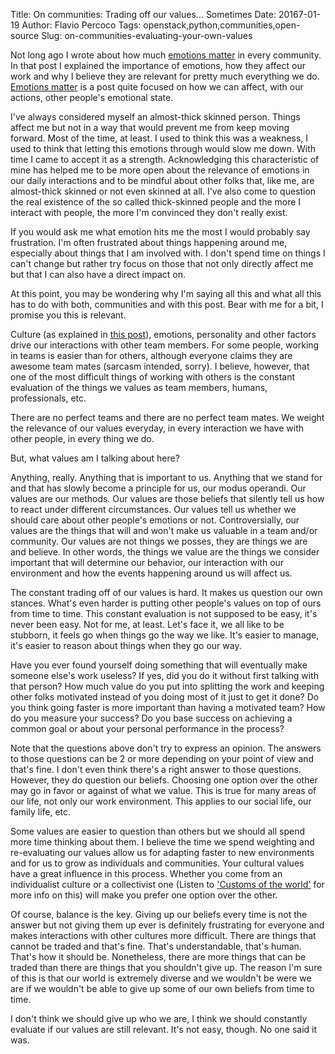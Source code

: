 Title: On communities: Trading off our values... Sometimes
Date: 20167-01-19
Author: Flavio Percoco
Tags: openstack,python,communities,open-source
Slug: on-communities-evaluating-your-own-values


Not long ago I wrote about how much
[emotions matter](https://blog.flaper87.com/on-communities-emotions-matter.html)
in every community. In that post I explained the importance of emotions, how
they affect our work and why I believe they are relevant for pretty much
everything we do.
[Emotions matter](https://blog.flaper87.com/on-communities-emotions-matter.html)
is a post quite focused on how we can affect, with our actions, other people's
emotional state.

I've always considered myself an almost-thick skinned person. Things affect me
but not in a way that would prevent me from keep moving forward. Most of the
time, at least. I used to think this was a weakness, I used to think that
letting this emotions through would slow me down. With time I came to accept it
as a strength. Acknowledging this characteristic of mine has helped me to be
more open about the relevance of emotions in our daily interactions and to be
mindful about other folks that, like me, are almost-thick skinned or not even
skinned at all. I've also come to question the real existence of the so called
thick-skinned people and the more I interact with people, the more I'm convinced
they don't really exist.

If you would ask me what emotion hits me the most I would probably say
frustration. I'm often frustrated about things happening around me, especially
about things that I am involved with. I don't spend time on things I can't
change but rather try focus on those that not only directly affect me but that I
can also have a direct impact on.

At this point, you may be wondering why I'm saying all this and what all this
has to do with both, communities and with this post. Bear with me for a bit, I
promise you this is relevant.

Culture (as explained in
[this post](https://blog.flaper87.com/on-communities-empower-humans-to-be-amazing.html)),
emotions, personality and other factors drive our interactions with other team
members. For some people, working in teams is easier than for others, although
everyone claims they are awesome team mates (sarcasm intended, sorry). I
believe, however, that one of the most difficult things of working with others
is the constant evaluation of the things we values as team members, humans,
professionals, etc.

There are no perfect teams and there are no perfect team mates. We weight the
relevance of our values everyday, in every interaction we have with other
people, in every thing we do.

But, what values am I talking about here?

Anything, really. Anything that is important to us. Anything that we stand for
and that has slowly become a principle for us, our modus operandi. Our values
are our methods. Our values are those beliefs that silently tell us how to react
under different circumstances. Our values tell us whether we should care about
other people's emotions or not. Controversially, our values are the things that
will and won't make us valuable in a team and/or community. Our values are not
things we posses, they are things we are and believe. In other words, the things
we value are the things we consider important that will determine our behavior,
our interaction with our environment and how the events happening around us will
affect us.

The constant trading off of our values is hard. It makes us question our own
stances. What's even harder is putting other people's values on top of ours from
time to time. This constant evaluation is not supposed to be easy, it's never
been easy. Not for me, at least. Let's face it, we all like to be stubborn, it
feels go when things go the way we like. It's easier to manage, it's easier to
reason about things when they go our way.

Have you ever found yourself doing something that will eventually make someone
else's work useless? If yes, did you do it without first talking with that
person? How much value do you put into splitting the work and keeping other
folks motivated instead of you doing most of it just to get it done? Do you
think going faster is more important than having a motivated team? How do you
measure your success? Do you base success on achieving a common goal or about
your personal performance in the process?

Note that the questions above don't try to express an opinion. The answers to
those questions can be 2 or more depending on your point of view and that's
fine. I don't even think there's a right answer to those questions. However,
they do question our beliefs. Choosing one option over the other may go in favor
or against of what we value. This is true for many areas of our life, not only
our work environment. This applies to our social life, our family life, etc.

Some values are easier to question than others but we should all spend more time
thinking about them. I believe the time we spend weighting and re-evaluating our
values allow us for adapting faster to new environments and for us to grow as
individuals and communities. Your cultural values have a great influence in this
process. Whether you come from an individualist culture or a collectivist one
(Listen to
['Customs of the world'](https://www.amazon.com/Customs-World-Cultural-Intelligence-Wherever/dp/B00EIQ3KR2)
for more info on this) will make you prefer one option over the other.

Of course, balance is the key. Giving up our beliefs every time is not the
answer but not giving them up ever is definitely frustrating for everyone and
makes interactions with other cultures more difficult. There are things that
cannot be traded and that's fine. That's understandable, that's human. That's
how it should be. Nonetheless, there are more things that can be traded than
there are things that you shouldn't give up. The reason I'm sure of this is that
our world is extremely diverse and we wouldn't be were we are if we wouldn't be
able to give up some of our own beliefs from time to time.

I don't think we should give up who we are, I think we should constantly
evaluate if our values are still relevant. It's not easy, though. No one said it
was.
